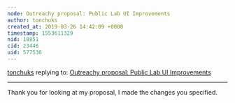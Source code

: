 ```yaml
---
node: Outreachy proposal: Public Lab UI Improvements
author: tonchuks
created_at: 2019-03-26 14:42:09 +0000
timestamp: 1553611329
nid: 18851
cid: 23446
uid: 577536
---
```




[tonchuks](../profile/tonchuks) replying to: [Outreachy proposal: Public Lab UI Improvements](../notes/tonchuks/03-26-2019/outreachy-proposal-public-lab-ui-improvements)

----
 Thank you for looking at my proposal, I made the changes you specified.
